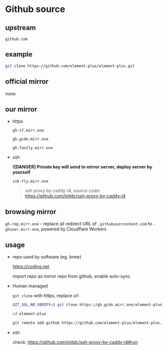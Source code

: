 # Github source

## upstream

`github.com`

## example

```sh
git clone https://github.com/element-plus/element-plus.git
```

## official mirror

none

## our mirror

- https

  `gh-cf.mirr.one`

  `gh.gcdn.mirr.one`

  `gh.fastly.mirr.one`

- ssh

  **![DANGER] Private key will send to mirror server, deploy server by yourself**

  `ssh-fly.mirr.one`

  > ssh proxy by caddy-l4, source code: https://github.com/initdc/ssh-proxy-by-caddy-l4

## browsing mirror

`gh-rep.mirr.one` - replace all redirect URL of `.githubusercontent.com` to `-ghuser.mirr.one`, powered by Cloudflare Workers

## usage

- repo used by software (eg. brew)

  https://coding.net

  import repo as mirror repo from github, enable auto-sync

- Human managed

  `git clone` with https, replace url

  ```sh
  GIT_SSL_NO_VERIFY=1 git clone https://gh.gcdn.mirr.one/element-plus/element-plus.git

  cd element-plus

  git remote add github https://github.com/element-plus/element-plus.git
  ```

- ssh

  check: https://github.com/initdc/ssh-proxy-by-caddy-l4#run
